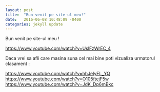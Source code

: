 ```yaml
---
layout: post
title:  "Bun venit pe site-ul meu!"
date:   2016-06-08 10:48:09 -0400
categories: jekyll update
---
```

Bun venit pe site-ul meu ! 

https://www.youtube.com/watch?v=UslFzWrEC_4 

Daca vrei sa afli care masina suna cel mai bine poti vizualiza urmatorul clasament :

https://www.youtube.com/watch?v=hhJelyFL_YQ
https://www.youtube.com/watch?v=O105ftejF5w
https://www.youtube.com/watch?v=JdK_Dp6mBkc

[jekyll-docs]: http://jekyllrb.com/docs/home
[jekyll-gh]:   https://github.com/jekyll/jekyll
[jekyll-talk]: https://talk.jekyllrb.com/
